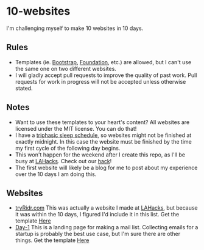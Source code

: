 10-websites
===

I'm challenging myself to make 10 websites in 10 days. 

Rules
---
* Templates (ie. [Bootstrap](http://getbootstrap.com/), [Foundation](http://foundation.zurb.com/), etc.) are allowed, but I can't use the same one on two different websites.
* I will gladly accept pull requests to improve the quality of past work. Pull requests for work in progress will not be accepted unless otherwise stated.


Notes
---
* Want to use these templates to your heart's content? All websites are licensed under the MIT license. You can do that!
* I have a [triphasic sleep schedule](http://lmgtfy.com/?q=triphasic+sleep+schedule), so websites might not be finished at exactly midnight. In this case the website must be finished by the time my first cycle of the following day begins.
* This won't happen for the weekend after I create this repo, as I'll be busy at [LAHacks](http://www.lahacks.com/). Check out our [hack](http://tryridr.com/)!
* The first website will likely be a blog for me to post about my experience over the 10 days I am doing this.

Websites
---

* [tryRidr.com](http://www.tryridr.com) This was actually a website I made at [LAHacks](http://www.lahacks.com/), but because it was within the 10 days, I figured I'd include it in this list. Get the template [Here](https://github.com/SlothHacks-2014/tryridr/tree/gh-pages)
* [Day-1](http://maxwofford.com/10-websites/day-1/) This is a landing page for making a mail list. Collecting emails for a startup is probably the best use case, but I'm sure there are other things. Get the template [Here](https://github.com/MaxWofford/10-websites/tree/gh-pages/day-1)